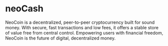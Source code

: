 # neoCash
NeoCoin is a decentralized, peer-to-peer cryptocurrency built for sound money. With secure, fast transactions and low fees, it offers a stable store of value free from central control. Empowering users with financial freedom, NeoCoin is the future of digital, decentralized money.
